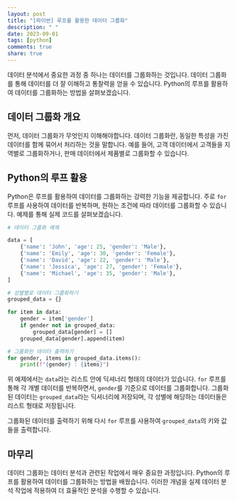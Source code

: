 ```yaml
---
layout: post
title: "[파이썬] 루프를 활용한 데이터 그룹화"
description: " "
date: 2023-09-01
tags: [python]
comments: true
share: true
---
```


데이터 분석에서 중요한 과정 중 하나는 데이터를 그룹화하는 것입니다. 데이터 그룹화를 통해 데이터를 더 잘 이해하고 통찰력을 얻을 수 있습니다. Python의 루프를 활용하여 데이터를 그룹화하는 방법을 살펴보겠습니다.

## 데이터 그룹화 개요

먼저, 데이터 그룹화가 무엇인지 이해해야합니다. 데이터 그룹화란, 동일한 특성을 가진 데이터를 함께 묶어서 처리하는 것을 말합니다. 예를 들어, 고객 데이터에서 고객들을 지역별로 그룹화하거나, 판매 데이터에서 제품별로 그룹화할 수 있습니다.

## Python의 루프 활용

Python은 루프를 활용하여 데이터를 그룹화하는 강력한 기능을 제공합니다. 주로 `for` 루프를 사용하여 데이터를 반복하며, 원하는 조건에 따라 데이터를 그룹화할 수 있습니다. 예제를 통해 실제 코드를 살펴보겠습니다.

```python
# 데이터 그룹화 예제

data = [
    {'name': 'John', 'age': 25, 'gender': 'Male'},
    {'name': 'Emily', 'age': 30, 'gender': 'Female'},
    {'name': 'David', 'age': 22, 'gender': 'Male'},
    {'name': 'Jessica', 'age': 27, 'gender': 'Female'},
    {'name': 'Michael', 'age': 35, 'gender': 'Male'},
]

# 성별별로 데이터 그룹화하기
grouped_data = {}

for item in data:
    gender = item['gender']
    if gender not in grouped_data:
        grouped_data[gender] = []
    grouped_data[gender].append(item)

# 그룹화된 데이터 출력하기
for gender, items in grouped_data.items():
    print(f"{gender} : {items}")
```

위 예제에서는 `data`라는 리스트 안에 딕셔너리 형태의 데이터가 있습니다. `for` 루프를 통해 각 개별 데이터를 반복하면서, `gender`를 기준으로 데이터를 그룹화합니다. 그룹화된 데이터는 `grouped_data`라는 딕셔너리에 저장되며, 각 성별에 해당하는 데이터들은 리스트 형태로 저장됩니다.

그룹화된 데이터를 출력하기 위해 다시 `for` 루프를 사용하여 `grouped_data`의 키와 값들을 출력합니다.

## 마무리

데이터 그룹화는 데이터 분석과 관련된 작업에서 매우 중요한 과정입니다. Python의 루프를 활용하여 데이터를 그룹화하는 방법을 배웠습니다. 이러한 개념을 실제 데이터 분석 작업에 적용하여 더 효율적인 분석을 수행할 수 있습니다.